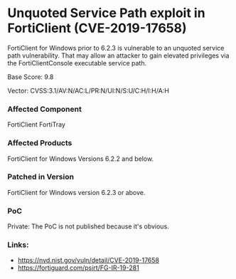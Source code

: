 # Unquoted Service Path exploit in FortiClient (CVE-2019-17658)

FortiClient for Windows prior to 6.2.3 is vulnerable to an unquoted service path vulnerability. That may allow an attacker to gain elevated privileges via the FortiClientConsole executable service path.

Base Score: 9.8

Vector: CVSS:3.1/AV:N/AC:L/PR:N/UI:N/S:U/C:H/I:H/A:H

### Affected Component
FortiClient FortiTray

### Affected Products
FortiClient for Windows Versions 6.2.2 and below.

### Patched in Version
FortiClient for Windows version 6.2.3 or above.

### PoC

Private: The PoC is not published because it's obvious. 

### Links:
- https://nvd.nist.gov/vuln/detail/CVE-2019-17658
- https://fortiguard.com/psirt/FG-IR-19-281
